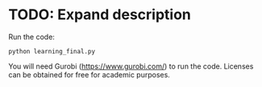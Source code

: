 # TODO: Expand description

Run the code:
```
python learning_final.py
```

You will need Gurobi (https://www.gurobi.com/) to run the code. Licenses can be obtained for free for academic purposes.
